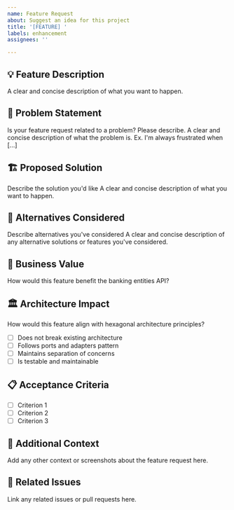 ```yaml
---
name: Feature Request
about: Suggest an idea for this project
title: '[FEATURE] '
labels: enhancement
assignees: ''

---
```


## 💡 Feature Description
A clear and concise description of what you want to happen.

## 🎯 Problem Statement
Is your feature request related to a problem? Please describe.
A clear and concise description of what the problem is. Ex. I'm always frustrated when [...]

## 🏗️ Proposed Solution
Describe the solution you'd like
A clear and concise description of what you want to happen.

## 🔄 Alternatives Considered
Describe alternatives you've considered
A clear and concise description of any alternative solutions or features you've considered.

## 🏦 Business Value
How would this feature benefit the banking entities API?

## 🏛️ Architecture Impact
How would this feature align with hexagonal architecture principles?

- [ ] Does not break existing architecture
- [ ] Follows ports and adapters pattern
- [ ] Maintains separation of concerns
- [ ] Is testable and maintainable

## 📋 Acceptance Criteria
- [ ] Criterion 1
- [ ] Criterion 2
- [ ] Criterion 3

## 📄 Additional Context
Add any other context or screenshots about the feature request here.

## 🔗 Related Issues
Link any related issues or pull requests here.